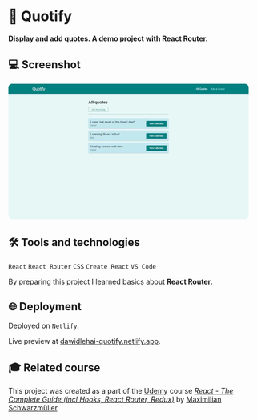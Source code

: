 # 💬 Quotify

**Display and add quotes. A demo project with React Router.**

## 💻 Screenshot
[<img src="quotify-screenshot.webp" alt="Screenshot of the Quotify app" width="480px">](https://dawidlehai-quotify.netlify.app/ 'Live preview')

## 🛠️ Tools and technologies
`React` `React Router` `CSS` `Create React` `VS Code`

By preparing this project I learned basics about **React Router**.

## 🌐 Deployment
Deployed on `Netlify`.

Live preview at [dawidlehai-quotify.netlify.app](https://dawidlehai-quotify.netlify.app/).

## 🎓 Related course
This project was created as a part of the [Udemy](https://www.udemy.com/ 'Udemy') course [_React - The Complete Guide (incl Hooks, React Router, Redux)_](https://www.udemy.com/course/react-the-complete-guide-incl-redux/ 'See this course on Udemy') by [Maximilian Schwarzmüller](https://twitter.com/maxedapps 'Maximilian Schwarzmüller on Twitter').

